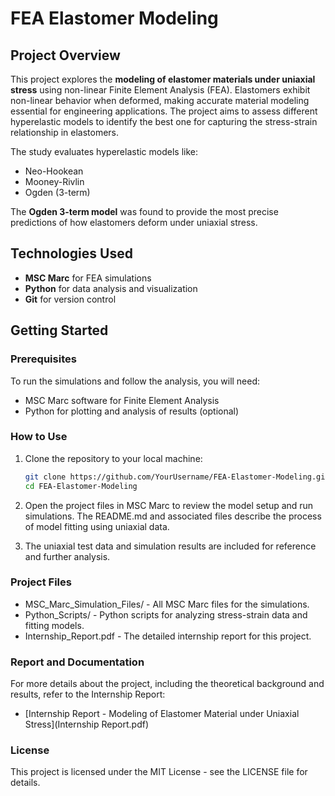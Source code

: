 # FEA Elastomer Modeling

## Project Overview

This project explores the **modeling of elastomer materials under uniaxial stress** using non-linear Finite Element Analysis (FEA). Elastomers exhibit non-linear behavior when deformed, making accurate material modeling essential for engineering applications. The project aims to assess different hyperelastic models to identify the best one for capturing the stress-strain relationship in elastomers.

The study evaluates hyperelastic models like:
- Neo-Hookean
- Mooney-Rivlin
- Ogden (3-term)

The **Ogden 3-term model** was found to provide the most precise predictions of how elastomers deform under uniaxial stress.

## Technologies Used
- **MSC Marc** for FEA simulations
- **Python** for data analysis and visualization
- **Git** for version control

## Getting Started

### Prerequisites
To run the simulations and follow the analysis, you will need:
- MSC Marc software for Finite Element Analysis
- Python for plotting and analysis of results (optional)

### How to Use
1. Clone the repository to your local machine:
   ```bash
   git clone https://github.com/YourUsername/FEA-Elastomer-Modeling.git
   cd FEA-Elastomer-Modeling
2. Open the project files in MSC Marc to review the model setup and run simulations. The README.md and associated files describe the process of model fitting using uniaxial data.

3. The uniaxial test data and simulation results are included for reference and further analysis.

### Project Files
- MSC_Marc_Simulation_Files/ - All MSC Marc files for the simulations.
- Python_Scripts/ - Python scripts for analyzing stress-strain data and fitting models.
- Internship_Report.pdf - The detailed internship report for this project.
### Report and Documentation
For more details about the project, including the theoretical background and results, refer to the Internship Report:

- [Internship Report - Modeling of Elastomer Material under Uniaxial Stress](Internship Report.pdf)
### License
This project is licensed under the MIT License - see the LICENSE file for details.
